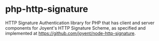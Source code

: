 php-http-signature
==================

HTTP Signature Authentication library for PHP that has client and
server components for Joyent's HTTP Signature Scheme, as specified
and implemented at https://github.com/joyent/node-http-signature.
